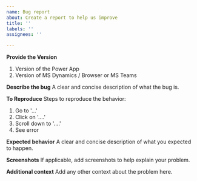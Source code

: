 ```yaml
---
name: Bug report
about: Create a report to help us improve
title: ''
labels: ''
assignees: ''

---
```


**Provide the Version**
1. Version of the Power App
2. Version of MS Dynamics / Browser or MS Teams

**Describe the bug**
A clear and concise description of what the bug is.

**To Reproduce**
Steps to reproduce the behavior:
1. Go to '...'
2. Click on '....'
3. Scroll down to '....'
4. See error

**Expected behavior**
A clear and concise description of what you expected to happen.

**Screenshots**
If applicable, add screenshots to help explain your problem.

**Additional context**
Add any other context about the problem here.
